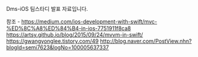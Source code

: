 Dms-iOS 팀스타디 발표 자료입니다.

참조 - https://medium.com/ios-development-with-swift/mvc-%ED%8C%A8%ED%84%B4-in-ios-7751911f8ca8
https://artsy.github.io/blog/2015/09/24/mvvm-in-swift/
https://gwangyonglee.tistory.com/49
http://blog.naver.com/PostView.nhn?blogId=semi7623&logNo=100005637337
